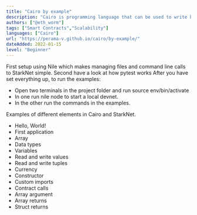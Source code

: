 ```yaml
---
title: "Cairo by example"
description: "Cairo is programming language that can be used to write blockchain applications. The language is novel in that it converts program logic into STARK proofs."
authors: ["@eth_worm"]
tags: ["Smart Contracts","Scalability"]
languages: ["Cairo"]
url: "https://perama-v.github.io/cairo/by-example/"
dateAdded: 2022-01-15
level: "Beginner"
---
```


First setup using Nile which makes managing files and command line calls to StarkNet simple.
Second have a look at how pytest works
After you have set everything up, to run the examples:
- Open two terminals in the project folder and run source env/bin/activate
- In one run nile node to start a local devnet.
- In the other run the commands in the examples.

Examples of different elements in Cairo and StarkNet.
- Hello, World!
- First application
- Array
- Data types
- Variables
- Read and write values
- Read and write tuples
- Currency
- Constructor
- Custom imports
- Contract calls
- Array argument
- Array returns
- Struct returns